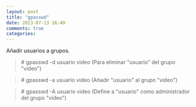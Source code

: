 ```yaml
---
layout: post
title: "gpasswd"
date: 2013-07-13 16:49
comments: true
categories: 
---
```

Añadir usuarios a grupos.

>\# gpasswd -d usuario video (Para eliminar "usuario" del grupo "video") 

>\# gpasswd -a usuario video (Añadir "usuario" al grupo "video") 

>\# gpasswd -A usuario video (Define a "usuario" como administrador del grupo "video")

